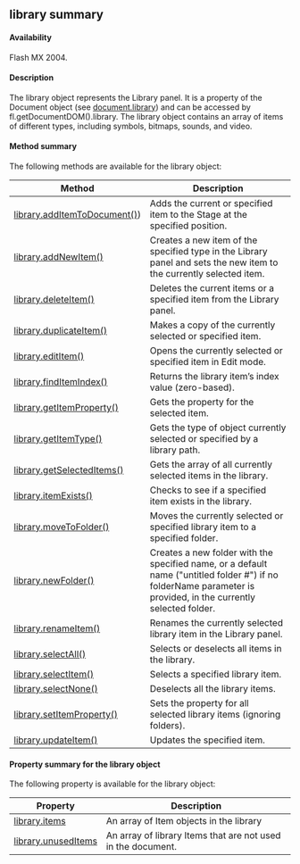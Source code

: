 ## library summary

#### Availability

Flash MX 2004.

#### Description

The library object represents the Library panel. It is a property of the Document object (see [document.library](#!AdobeDocs/developers-animatesdk-docs/master/Document_object/docume98.md)) and can be accessed by fl.getDocumentDOM().library.
The library object contains an array of items of different types, including symbols, bitmaps, sounds, and video.

#### Method summary

The following methods are available for the library object:

| **Method**                                                  | **Description**                                                                                                                                                  |
|-------------------------------------------------------------|------------------------------------------------------------------------------------------------------------------------------------------------------------------|
| [library.addItemToDocument()](#!AdobeDocs/developers-animatesdk-docs/master/library_object/library.md)) | Adds the current or specified item to the Stage at the specified position.                                                                                       |
| [library.addNewItem()](#!AdobeDocs/developers-animatesdk-docs/master/library_object/library1.md)                       | Creates a new item of the specified type in the Library panel and sets the new item to the currently selected item.                                              |
| [library.deleteItem()](#!AdobeDocs/developers-animatesdk-docs/master/library_object/library2.md)                       | Deletes the current items or a specified item from the Library panel.                                                                                            |
| [library.duplicateItem()](#!AdobeDocs/developers-animatesdk-docs/master/library_object/library3.md)                    | Makes a copy of the currently selected or specified item.                                                                                                        |
| [library.editItem()](#!AdobeDocs/developers-animatesdk-docs/master/library_object/library4.md)                         | Opens the currently selected or specified item in Edit mode.                                                                                                     |
| [library.findItemIndex()](#!AdobeDocs/developers-animatesdk-docs/master/library_object/library5.md)                    | Returns the library item’s index value (zero-based).                                                                                                             |
| [library.getItemProperty()](#!AdobeDocs/developers-animatesdk-docs/master/library_object/library6.md)                  | Gets the property for the selected item.                                                                                                                         |
| [library.getItemType()](#!AdobeDocs/developers-animatesdk-docs/master/library_object/library7.md)                      | Gets the type of object currently selected or specified by a library path.                                                                                       |
| [library.getSelectedItems()](#!AdobeDocs/developers-animatesdk-docs/master/library_object/library8.md)                 | Gets the array of all currently selected items in the library.                                                                                                   |
| [library.itemExists()](#!AdobeDocs/developers-animatesdk-docs/master/library_object/library9.md)                       | Checks to see if a specified item exists in the library.                                                                                                         |
| [library.moveToFolder()](#!AdobeDocs/developers-animatesdk-docs/master/library_object/librar11.md)                     | Moves the currently selected or specified library item to a specified folder.                                                                                    |
| [library.newFolder()](#!AdobeDocs/developers-animatesdk-docs/master/library_object/librar12.md)                        | Creates a new folder with the specified name, or a default name ("untitled folder \#") if no folderName parameter is provided, in the currently selected folder. |
| [library.renameItem()](#!AdobeDocs/developers-animatesdk-docs/master/library_object/librar13.md)                       | Renames the currently selected library item in the Library panel.                                                                                                |
| [library.selectAll()](#!AdobeDocs/developers-animatesdk-docs/master/library_object/librar14.md)                        | Selects or deselects all items in the library.                                                                                                                   |
| [library.selectItem()](#!AdobeDocs/developers-animatesdk-docs/master/library_object/librar15.md)                       | Selects a specified library item.                                                                                                                                |
| [library.selectNone()](#!AdobeDocs/developers-animatesdk-docs/master/library_object/librar16.md)                       | Deselects all the library items.                                                                                                                                 |
| [library.setItemProperty()](#!AdobeDocs/developers-animatesdk-docs/master/library_object/librar17.md)                  | Sets the property for all selected library items (ignoring folders).                                                                                             |
| [library.updateItem()](#!AdobeDocs/developers-animatesdk-docs/master/library_object/librar19.md)                       | Updates the specified item.                                                                                                                                      |

#### Property summary for the library object

The following property is available for the library object:

| **Property**                         | **Description**                                              |
|--------------------------------------|--------------------------------------------------------------|
| [library.items](#!AdobeDocs/developers-animatesdk-docs/master/library_object/librar10.md)       | An array of Item objects in the library                      |
| [library.unusedItems](#!AdobeDocs/developers-animatesdk-docs/master/library_object/librar18.md) | An array of library Items that are not used in the document. |

<span id="library.addItemToDocument()" class="anchor"></span>

